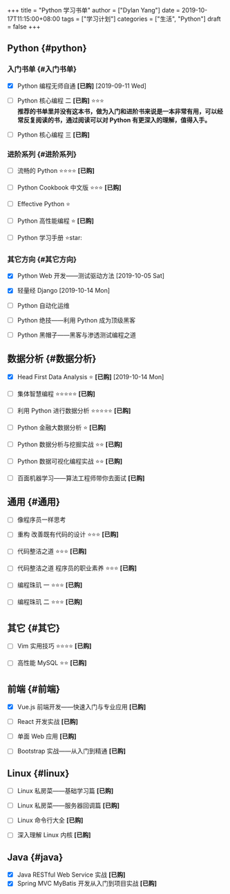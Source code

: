 +++
title = "Python 学习书单"
author = ["Dylan Yang"]
date = 2019-10-17T11:15:00+08:00
tags = ["学习计划"]
categories = ["生活", "Python"]
draft = false
+++

## Python {#python}


### 入门书单 {#入门书单}

-   [X] Python 编程无师自通 **[已购]** <span class="timestamp-wrapper"><span class="timestamp">[2019-09-11 Wed]</span></span>
-   [ ] Python 核心编程 二  **[已购]** :star::star::star: <br />
    **推荐的书单里并没有这本书，做为入门和进阶书来说是一本非常有用，可以经常反复阅读的书，通过阅读可以对 Python 有更深入的理解，值得入手。**
-   [ ] Python 核心编程 三 **[已购]**


### 进阶系列 {#进阶系列}

-   [ ] 流畅的 Python :star::star::star::star: **[已购]**
-   [ ] Python Cookbook 中文版 :star::star::star: **[已购]**
-   [ ] Effective Python :star:
-   [ ] Python 高性能编程 :star: **[已购]**
-   [ ] Python 学习手册 :star:star:


### 其它方向 {#其它方向}

-   [X] Python Web 开发——测试驱动方法 <span class="timestamp-wrapper"><span class="timestamp">[2019-10-05 Sat]</span></span>
-   [X] 轻量经 Django <span class="timestamp-wrapper"><span class="timestamp">[2019-10-14 Mon]</span></span>
-   [ ] Python 自动化运维
-   [ ] Python 绝技——利用 Python 成为顶级黑客
-   [ ] Python 黑帽子——黑客与渗透测试编程之道


## 数据分析 {#数据分析}

-   [X] Head First Data Analysis :star: **[已购]** <span class="timestamp-wrapper"><span class="timestamp">[2019-10-14 Mon]</span></span>
-   [ ] 集体智慧编程 :star::star::star::star::star: **[已购]**
-   [ ] 利用 Python 进行数据分析 :star::star::star::star::star: **[已购]**
-   [ ] Python 金融大数据分析 :star: **[已购]**
-   [ ] Python 数据分析与挖掘实战 :star::star: **[已购]**
-   [ ] Python 数据可视化编程实战 :star::star: **[已购]**
-   [ ] 百面机器学习——算法工程师带你去面试 **[已购]**


## 通用 {#通用}

-   [ ] 像程序员一样思考
-   [ ] 重构 改善既有代码的设计 :star:️:star:️:star:️ **[已购]**
-   [ ] 代码整洁之道 :star:️:star:️:star:️ **[已购]**
-   [ ] 代码整洁之道 程序员的职业素养 :star:️:star:️:star:️ **[已购]**
-   [ ] 编程珠玑 一 :star:️:star:️:star:️ **[已购]**
-   [ ] 编程珠玑 二 :star:️:star:️:star:️ **[已购]**


## 其它 {#其它}

-   [ ] Vim 实用技巧 :star::star::star::star: **[已购]**
-   [ ] 高性能 MySQL :star::star: **[已购]**


## 前端 {#前端}

-   [X] Vue.js 前端开发——快速入门与专业应用 **[已购]**
-   [ ] React 开发实战 **[已购]**
-   [ ] 单面 Web 应用 **[已购]**
-   [ ] Bootstrap 实战——从入门到精通 **[已购]**


## Linux {#linux}

-   [ ] Linux 私房菜——基础学习篇 **[已购]**
-   [ ] Linux 私房菜——服务器回调篇 **[已购]**
-   [ ] Linux 命令行大全 **[已购]**
-   [ ] 深入理解 Linux 内核 **[已购]**


## Java {#java}

-   [X] Java RESTful Web Service 实战 **[已购]**
-   [X] Spring MVC MyBatis 开发从入门到项目实战 **[已购]**
